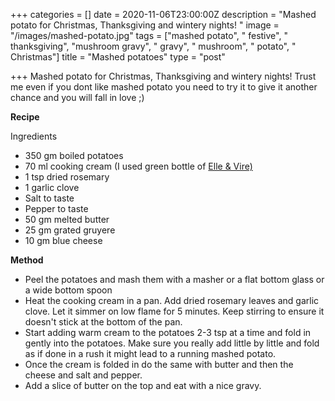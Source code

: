 +++
categories = []
date = 2020-11-06T23:00:00Z
description = "Mashed potato for Christmas, Thanksgiving and wintery nights! "
image = "/images/mashed-potato.jpg"
tags = ["mashed potato", " festive", " thanksgiving", "mushroom gravy", " gravy", " mushroom", " potato", " Christmas"]
title = "Mashed potatoes"
type = "post"

+++
Mashed potato for Christmas, Thanksgiving and wintery nights! Trust me even if you dont like mashed potato you need to try it to give it another chance and you will fall in love ;) 

**Recipe**

Ingredients

* 350 gm boiled potatoes
* 70 ml cooking cream (I used green bottle of [Elle & Vire)](https://www.amazon.fr/Elle-Vire-Cr%C3%A8me-Enti%C3%A8re-Normandie/dp/B00LI3YJVO)
* 1 tsp dried rosemary
* 1 garlic clove
* Salt to taste
* Pepper to taste
* 50 gm melted butter
* 25 gm grated gruyere
* 10 gm blue cheese

**Method**

* Peel the potatoes and mash them with a masher or a flat bottom glass or a wide bottom spoon
* Heat the cooking cream in a pan. Add dried rosemary leaves and garlic clove. Let it simmer on low flame for 5 minutes. Keep stirring to ensure it doesn't stick at the bottom of the pan.
* Start adding warm cream to the potatoes 2-3 tsp at a time and fold in gently into the potatoes. Make sure you really add little by little and fold as if done in a rush it might lead to a running mashed potato.
* Once the cream is folded in do the same with butter and then the cheese and salt and pepper.
* Add a slice of butter on the top and eat with a nice gravy.